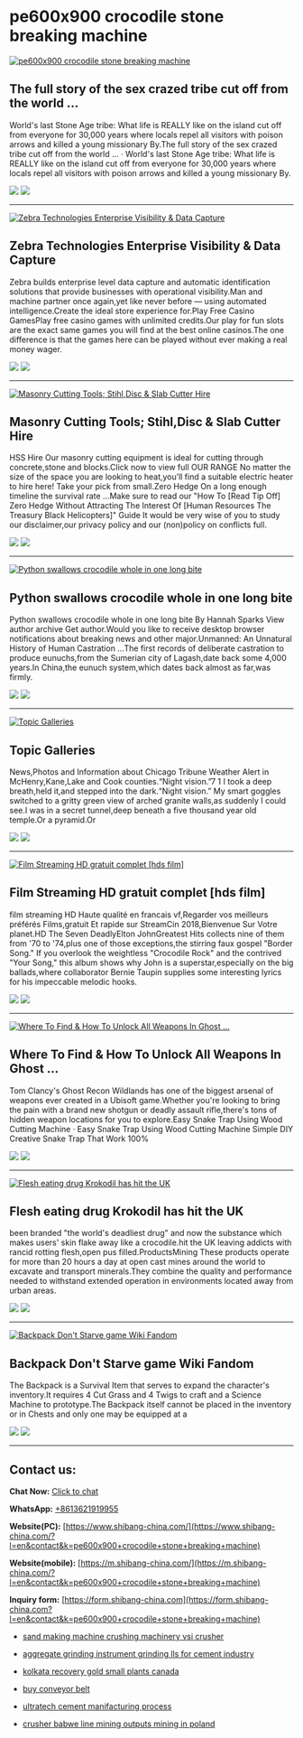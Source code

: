# pe600x900 crocodile stone breaking machine

<a href="https://swt.shibang-china.com/?l=en&img&k=pe600x900+crocodile+stone+breaking+machine" target="_blank">![pe600x900 crocodile stone breaking machine](http://static.shibang-china.com/all-800x300/1139.jpg)</a>

## The full story of the sex crazed tribe cut off from the world …
World's last Stone Age tribe: What life is REALLY like on the island cut off from everyone for 30,000 years where locals repel all visitors with poison arrows and killed a young missionary By.The full story of the sex crazed tribe cut off from the world …&nbsp;&#0183;&#32;World's last Stone Age tribe: What life is REALLY like on the island cut off from everyone for 30,000 years where locals repel all visitors with poison arrows and killed a young missionary By.


<a href="https://whatsapp.shibangsoft.com/WhatsApp.php" target="_blank" title="WhatsApp">![](http://static.shibang-china.com/icon/whatsapp.png)</a> <a href="https://swt.shibang-china.com/?l=en&icon&k=pe600x900+crocodile+stone+breaking+machine" target="_blank">![](http://static.shibang-china.com/icon/chat-en.png)</a>

---

<a href="https://swt.shibang-china.com/?l=en&img&k=pe600x900+crocodile+stone+breaking+machine" target="_blank">![Zebra Technologies Enterprise Visibility &amp; Data Capture](http://static.shibang-china.com/all-800x300/990.jpg)</a>

## Zebra Technologies Enterprise Visibility &amp; Data Capture
Zebra builds enterprise level data capture and automatic identification solutions that provide businesses with operational visibility.Man and machine partner once again,yet like never before — using automated intelligence.Create the ideal store experience for.Play Free Casino GamesPlay free casino games with unlimited credits.Our play for fun slots are the exact same games you will find at the best online casinos.The one difference is that the games here can be played without ever making a real money wager.


<a href="https://whatsapp.shibangsoft.com/WhatsApp.php" target="_blank" title="WhatsApp">![](http://static.shibang-china.com/icon/whatsapp.png)</a> <a href="https://swt.shibang-china.com/?l=en&icon&k=pe600x900+crocodile+stone+breaking+machine" target="_blank">![](http://static.shibang-china.com/icon/chat-en.png)</a>

---

<a href="https://swt.shibang-china.com/?l=en&img&k=pe600x900+crocodile+stone+breaking+machine" target="_blank">![Masonry Cutting Tools; Stihl,Disc &amp; Slab Cutter Hire](http://static.shibang-china.com/all-800x300/1423.jpg)</a>

## Masonry Cutting Tools; Stihl,Disc &amp; Slab Cutter Hire
HSS Hire Our masonry cutting equipment is ideal for cutting through concrete,stone and blocks.Click now to view full OUR RANGE No matter the size of the space you are looking to heat,you’ll find a suitable electric heater to hire here! Take your pick from small.Zero Hedge On a long enough timeline the survival rate …Make sure to read our &quot;How To [Read Tip Off] Zero Hedge Without Attracting The Interest Of [Human Resources The Treasury Black Helicopters]&quot; Guide It would be very wise of you to study our disclaimer,our privacy policy and our (non)policy on conflicts full.


<a href="https://whatsapp.shibangsoft.com/WhatsApp.php" target="_blank" title="WhatsApp">![](http://static.shibang-china.com/icon/whatsapp.png)</a> <a href="https://swt.shibang-china.com/?l=en&icon&k=pe600x900+crocodile+stone+breaking+machine" target="_blank">![](http://static.shibang-china.com/icon/chat-en.png)</a>

---

<a href="https://swt.shibang-china.com/?l=en&img&k=pe600x900+crocodile+stone+breaking+machine" target="_blank">![Python swallows crocodile whole in one long bite](http://static.shibang-china.com/all-800x300/254.jpg)</a>

## Python swallows crocodile whole in one long bite
Python swallows crocodile whole in one long bite By Hannah Sparks View author archive Get author.Would you like to receive desktop browser notifications about breaking news and other major.Unmanned: An Unnatural History of Human Castration …The first records of deliberate castration to produce eunuchs,from the Sumerian city of Lagash,date back some 4,000 years.In China,the eunuch system,which dates back almost as far,was firmly.


<a href="https://whatsapp.shibangsoft.com/WhatsApp.php" target="_blank" title="WhatsApp">![](http://static.shibang-china.com/icon/whatsapp.png)</a> <a href="https://swt.shibang-china.com/?l=en&icon&k=pe600x900+crocodile+stone+breaking+machine" target="_blank">![](http://static.shibang-china.com/icon/chat-en.png)</a>

---

<a href="https://swt.shibang-china.com/?l=en&img&k=pe600x900+crocodile+stone+breaking+machine" target="_blank">![Topic Galleries](http://static.shibang-china.com/all-800x300/838.jpg)</a>

## Topic Galleries
News,Photos and Information about Chicago Tribune Weather Alert in McHenry,Kane,Lake and Cook counties.“Night vision.”7 1 I took a deep breath,held it,and stepped into the dark.“Night vision.” My smart goggles switched to a gritty green view of arched granite walls,as suddenly I could see.I was in a secret tunnel,deep beneath a five thousand year old temple.Or a pyramid.Or


<a href="https://whatsapp.shibangsoft.com/WhatsApp.php" target="_blank" title="WhatsApp">![](http://static.shibang-china.com/icon/whatsapp.png)</a> <a href="https://swt.shibang-china.com/?l=en&icon&k=pe600x900+crocodile+stone+breaking+machine" target="_blank">![](http://static.shibang-china.com/icon/chat-en.png)</a>

---

<a href="https://swt.shibang-china.com/?l=en&img&k=pe600x900+crocodile+stone+breaking+machine" target="_blank">![Film Streaming HD gratuit complet [hds film]](http://static.shibang-china.com/all-800x300/763.jpg)</a>

## Film Streaming HD gratuit complet [hds film]
film streaming HD Haute qualit&#233; en francais vf,Regarder vos meilleurs pr&#233;f&#233;r&#233;s Films,gratuit Et rapide sur StreamCin 2018,Bienvenue Sur Votre planet.HD The Seven DeadlyElton JohnGreatest Hits collects nine of them from '70 to '74,plus one of those exceptions,the stirring faux gospel &quot;Border Song.&quot; If you overlook the weightless &quot;Crocodile Rock&quot; and the contrived &quot;Your Song,&quot; this album shows why John is a superstar,especially on the big ballads,where collaborator Bernie Taupin supplies some interesting lyrics for his impeccable melodic hooks.


<a href="https://whatsapp.shibangsoft.com/WhatsApp.php" target="_blank" title="WhatsApp">![](http://static.shibang-china.com/icon/whatsapp.png)</a> <a href="https://swt.shibang-china.com/?l=en&icon&k=pe600x900+crocodile+stone+breaking+machine" target="_blank">![](http://static.shibang-china.com/icon/chat-en.png)</a>

---

<a href="https://swt.shibang-china.com/?l=en&img&k=pe600x900+crocodile+stone+breaking+machine" target="_blank">![Where To Find &amp; How To Unlock All Weapons In Ghost …](http://static.shibang-china.com/all-800x300/270.jpg)</a>

## Where To Find &amp; How To Unlock All Weapons In Ghost …
Tom Clancy's Ghost Recon Wildlands has one of the biggest arsenal of weapons ever created in a Ubisoft game.Whether you're looking to bring the pain with a brand new shotgun or deadly assault rifle,there's tons of hidden weapon locations for you to explore.Easy Snake Trap Using Wood Cutting Machine&nbsp;&#0183;&#32;Easy Snake Trap Using Wood Cutting Machine Simple DIY Creative Snake Trap That Work 100%


<a href="https://whatsapp.shibangsoft.com/WhatsApp.php" target="_blank" title="WhatsApp">![](http://static.shibang-china.com/icon/whatsapp.png)</a> <a href="https://swt.shibang-china.com/?l=en&icon&k=pe600x900+crocodile+stone+breaking+machine" target="_blank">![](http://static.shibang-china.com/icon/chat-en.png)</a>

---

<a href="https://swt.shibang-china.com/?l=en&img&k=pe600x900+crocodile+stone+breaking+machine" target="_blank">![Flesh eating drug Krokodil has hit the UK](http://static.shibang-china.com/all-800x300/42.jpg)</a>

## Flesh eating drug Krokodil has hit the UK
been branded &quot;the world's deadliest drug&quot; and now the substance which makes users' skin flake away like a crocodile.hit the UK leaving addicts with rancid rotting flesh,open pus filled.ProductsMining These products operate for more than 20 hours a day at open cast mines around the world to excavate and transport minerals.They combine the quality and performance needed to withstand extended operation in environments located away from urban areas.


<a href="https://whatsapp.shibangsoft.com/WhatsApp.php" target="_blank" title="WhatsApp">![](http://static.shibang-china.com/icon/whatsapp.png)</a> <a href="https://swt.shibang-china.com/?l=en&icon&k=pe600x900+crocodile+stone+breaking+machine" target="_blank">![](http://static.shibang-china.com/icon/chat-en.png)</a>

---

<a href="https://swt.shibang-china.com/?l=en&img&k=pe600x900+crocodile+stone+breaking+machine" target="_blank">![Backpack Don't Starve game Wiki Fandom](http://static.shibang-china.com/all-800x300/1392.jpg)</a>

## Backpack Don't Starve game Wiki Fandom
The Backpack is a Survival Item that serves to expand the character's inventory.It requires 4 Cut Grass and 4 Twigs to craft and a Science Machine to prototype.The Backpack itself cannot be placed in the inventory or in Chests and only one may be equipped at a

<a href="https://whatsapp.shibangsoft.com/WhatsApp.php" target="_blank" title="WhatsApp">![](http://static.shibang-china.com/icon/whatsapp.png)</a> <a href="https://swt.shibang-china.com/?l=en&icon&k=pe600x900+crocodile+stone+breaking+machine" target="_blank">![](http://static.shibang-china.com/icon/chat-en.png)</a>

---
## Contact us:

**Chat Now:** [Click to chat](https://swt.shibang-china.com?l=en&contact&k=pe600x900+crocodile+stone+breaking+machine)

**WhatsApp:**  [+8613621919955](https://whatsapp.shibangsoft.com/WhatsApp.php)

**Website(PC):** [https://www.shibang-china.com/](https://www.shibang-china.com/?l=en&contact&k=pe600x900+crocodile+stone+breaking+machine)

**Website(mobile):** [https://m.shibang-china.com/](https://m.shibang-china.com/?l=en&contact&k=pe600x900+crocodile+stone+breaking+machine)

**Inquiry form:** [https://form.shibang-china.com](https://form.shibang-china.com?l=en&contact&k=pe600x900+crocodile+stone+breaking+machine)

* [sand making machine crushing machinery vsi crusher](../129/sand%20making%20machine%20crushing%20machinery%20vsi%20crusher.md)

* [aggregate grinding instrument grinding lls for cement industry](../138/aggregate%20grinding%20instrument%20grinding%20lls%20for%20cement%20industry.md)

* [kolkata recovery gold small plants canada](../135/kolkata%20recovery%20gold%20small%20plants%20canada.md)

* [buy conveyor belt](../140/buy%20conveyor%20belt.md)

* [ultratech cement manifacturing process](../129/ultratech%20cement%20manifacturing%20process.md)

* [crusher babwe line mining outputs mining in poland](../134/crusher%20babwe%20line%20mining%20outputs%20mining%20in%20poland.md)